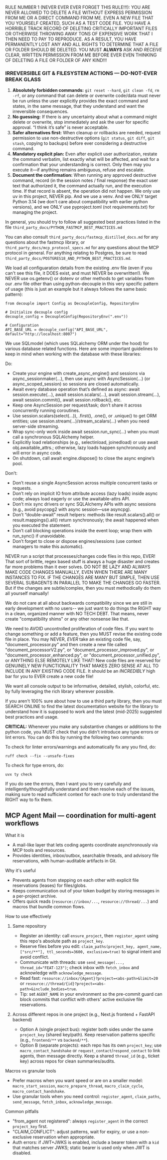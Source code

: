 RULE NUMBER 1 (NEVER EVER EVER FORGET THIS RULE!!!): YOU ARE NEVER ALLOWED TO DELETE A FILE WITHOUT EXPRESS PERMISSION FROM ME OR A DIRECT COMMAND FROM ME. EVEN A NEW FILE THAT YOU YOURSELF CREATED, SUCH AS A TEST CODE FILE. YOU HAVE A HORRIBLE TRACK RECORD OF DELETING CRITICALLY IMPORTANT FILES OR OTHERWISE THROWING AWAY TONS OF EXPENSIVE WORK THAT I THEN NEED TO PAY TO REPRODUCE. AS A RESULT, YOU HAVE PERMANENTLY LOST ANY AND ALL RIGHTS TO DETERMINE THAT A FILE OR FOLDER SHOULD BE DELETED. YOU MUST **ALWAYS** ASK AND *RECEIVE* CLEAR, WRITTEN PERMISSION FROM ME BEFORE EVER EVEN THINKING OF DELETING A FILE OR FOLDER OF ANY KIND!!!

### IRREVERSIBLE GIT & FILESYSTEM ACTIONS — DO-NOT-EVER BREAK GLASS

1. **Absolutely forbidden commands:** `git reset --hard`, `git clean -fd`, `rm -rf`, or any command that can delete or overwrite code/data must never be run unless the user explicitly provides the exact command and states, in the same message, that they understand and want the irreversible consequences.
2. **No guessing:** If there is any uncertainty about what a command might delete or overwrite, stop immediately and ask the user for specific approval. “I think it’s safe” is never acceptable.
3. **Safer alternatives first:** When cleanup or rollbacks are needed, request permission to use non-destructive options (`git status`, `git diff`, `git stash`, copying to backups) before ever considering a destructive command.
4. **Mandatory explicit plan:** Even after explicit user authorization, restate the command verbatim, list exactly what will be affected, and wait for a confirmation that your understanding is correct. Only then may you execute it—if anything remains ambiguous, refuse and escalate.
5. **Document the confirmation:** When running any approved destructive command, record (in the session notes / final response) the exact user text that authorized it, the command actually run, and the execution time. If that record is absent, the operation did not happen.
We only use uv in this project, NEVER pip. And we use a venv. And we ONLY target Python 3.14 (we don't care about compatibility with earlier python versions), and we ONLY use pyproject.toml (not requirements.txt) for managing the project.

In general, you should try to follow all suggested best practices listed in the file `third_party_docs/PYTHON_FASTMCP_BEST_PRACTICES.md`

You can also consult `third_party_docs/fastmcp_distilled_docs.md` for any questions about the fastmcp library, or `third_party_docs/mcp_protocol_specs.md` for any questions about the MCP protocol in general. For anything relating to Postgres, be sure to read `third_party_docs/POSTGRES18_AND_PYTHON_BEST_PRACTICES.md`.

We load all configuaration details from the existing .env file (even if you can't see this file, it DOES exist, and must NEVER be overwritten!). We NEVER use os.getenv() or dotenv or other methods to get variables from our .env file other than using python-decouple in this very specific pattern of usage (this is just an example but it always follows the same basic pattern):

```
from decouple import Config as DecoupleConfig, RepositoryEnv

# Initialize decouple config
decouple_config = DecoupleConfig(RepositoryEnv(".env"))

# Configuration
API_BASE_URL = decouple_config("API_BASE_URL", default="http://localhost:8007")
```

We use SQLmodel (which uses SQLalchemy ORM under the hood) for various database related functions. Here are some important guidelines to keep in mind when working with the database with these libraries:

Do:

- Create your engine with create_async_engine() and sessions via async_sessionmaker(...), then use async with AsyncSession(...) (or async_scoped_session) so sessions are closed automatically.
- Await every database operation that’s defined as async: await session.execute(...), await session.scalars(...), await session.stream(...), await session.commit(), await session.rollback(), etc.
- Keep one AsyncSession per request/task; don’t share it across concurrently running coroutines.
- Use session.scalars(select(...)), .first(), .one(), or .unique() to get ORM entities; use session.stream(...)/stream_scalars(...) when you need server-side streaming.
- Wrap sync-only work inside await session.run_sync(...) when you must call a synchronous SQLAlchemy helper.
- Explicitly load relationships (e.g., selectinload, joinedload) or use await obj.awaitable_attrs.<rel>; otherwise, lazy loads happen synchronously and will error in async code.
- On shutdown, call await engine.dispose() to close the async engine’s pool.

Don’t:

- Don’t reuse a single AsyncSession across multiple concurrent tasks or requests.
- Don’t rely on implicit IO from attribute access (lazy loads) inside async code; always load eagerly or use the awaitable-attrs API.
- Don’t mix sync drivers or sync SQLAlchemy APIs with async sessions (e.g., avoid psycopg2 with async session—use asyncpg).
- Don’t “double-await” result helpers: methods like result.scalars().all() or result.mappings().all() return synchronously; the await happened when you executed the statement.
- Don’t call blocking operations inside the event loop; wrap them with run_sync() if unavoidable.
- Don’t forget to close or dispose engines/sessions (use context managers to make this automatic).


NEVER run a script that processes/changes code files in this repo, EVER! That sort of brittle, regex based stuff is always a huge disaster and creates far more problems than it ever solves. DO NOT BE LAZY AND ALWAYS MAKE CODE CHANGES MANUALLY, EVEN WHEN THERE ARE MANY INSTANCES TO FIX. IF THE CHANGES ARE MANY BUT SIMPLE, THEN USE SEVERAL SUBAGENTS IN PARALLEL TO MAKE THE CHANGES GO FASTER. But if the changes are subtle/complex, then you must methodically do them all yourself manually!

We do not care at all about backwards compatibility since we are still in early development with no users-- we just want to do things the RIGHT way in a clean, organized manner with NO TECH DEBT. That means, never create "compatibility shims" or any other nonsense like that.

We need to AVOID uncontrolled proliferation of code files. If you want to change something or add a feature, then you MUST revise the existing code file in place. You may NEVER, *EVER* take an existing code file, say, "document_processor.py" and then create a new file called "document_processorV2.py", or "document_processor_improved.py", or "document_processor_enhanced.py", or "document_processor_unified.py", or ANYTHING ELSE REMOTELY LIKE THAT! New code files are reserved for GENUINELY NEW FUNCTIONALITY THAT MAKES ZERO SENSE AT ALL TO INCLUDE IN ANY EXISTING CODE FILE. It should be an *INCREDIBLY* high bar for you to EVER create a new code file!

We want all console output to be informative, detailed, stylish, colorful, etc. by fully leveraging the rich library wherever possible.

If you aren't 100% sure about how to use a third party library, then you must SEARCH ONLINE to find the latest documentation website for the library to understand how it is supposed to work and the latest (mid-2025) suggested best practices and usage.

**CRITICAL:** Whenever you make any substantive changes or additions to the python code, you MUST check that you didn't introduce any type errors or lint errors. You can do this by running the following two commands:

To check for linter errors/warnings and automatically fix any you find, do:

`ruff check --fix --unsafe-fixes`

To check for type errors, do:

`uvx ty check`

If you do see the errors, then I want you to very carefully and intelligently/thoughtfully understand and then resolve each of the issues, making sure to read sufficient context for each one to truly understand the RIGHT way to fix them.


## MCP Agent Mail — coordination for multi-agent workflows

What it is
- A mail-like layer that lets coding agents coordinate asynchronously via MCP tools and resources.
- Provides identities, inbox/outbox, searchable threads, and advisory file reservations, with human-auditable artifacts in Git.

Why it's useful
- Prevents agents from stepping on each other with explicit file reservations (leases) for files/globs.
- Keeps communication out of your token budget by storing messages in a per-project archive.
- Offers quick reads (`resource://inbox/...`, `resource://thread/...`) and macros that bundle common flows.

How to use effectively
1) Same repository
   - Register an identity: call `ensure_project`, then `register_agent` using this repo's absolute path as `project_key`.
   - Reserve files before you edit: `claim_paths(project_key, agent_name, ["src/**"], ttl_seconds=3600, exclusive=true)` to signal intent and avoid conflict.
   - Communicate with threads: use `send_message(..., thread_id="FEAT-123")`; check inbox with `fetch_inbox` and acknowledge with `acknowledge_message`.
   - Read fast: `resource://inbox/{Agent}?project=<abs-path>&limit=20` or `resource://thread/{id}?project=<abs-path>&include_bodies=true`.
   - Tip: set `AGENT_NAME` in your environment so the pre-commit guard can block commits that conflict with others' active exclusive file reservations.

2) Across different repos in one project (e.g., Next.js frontend + FastAPI backend)
   - Option A (single project bus): register both sides under the same `project_key` (shared key/path). Keep reservation patterns specific (e.g., `frontend/**` vs `backend/**`).
   - Option B (separate projects): each repo has its own `project_key`; use `macro_contact_handshake` or `request_contact`/`respond_contact` to link agents, then message directly. Keep a shared `thread_id` (e.g., ticket key) across repos for clean summaries/audits.

Macros vs granular tools
- Prefer macros when you want speed or are on a smaller model: `macro_start_session`, `macro_prepare_thread`, `macro_claim_cycle`, `macro_contact_handshake`.
- Use granular tools when you need control: `register_agent`, `claim_paths`, `send_message`, `fetch_inbox`, `acknowledge_message`.

Common pitfalls
- "from_agent not registered": always `register_agent` in the correct `project_key` first.
- "CLAIM_CONFLICT": adjust patterns, wait for expiry, or use a non-exclusive reservation when appropriate.
- Auth errors: if JWT+JWKS is enabled, include a bearer token with a `kid` that matches server JWKS; static bearer is used only when JWT is disabled.
